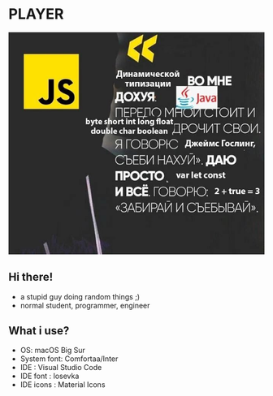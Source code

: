 # **PLAYER**
![img](pic.jpg)
## Hi there!
- a stupid guy doing random things ;)
- normal student, programmer, engineer
## What i use?
- OS: macOS Big Sur
- System font: Comfortaa/Inter
- IDE : Visual Studio Code
- IDE font : Iosevka
- IDE icons : Material Icons
